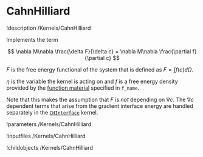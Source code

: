 
# CahnHilliard
!description /Kernels/CahnHilliard

Implements the term

$$
\nabla M\nabla \frac{\delta F}{\delta c} = \nabla M\nabla \frac{\partial f}{\partial c}
$$

$F$ is the free energy functional of the system that is defined as $F=\int f(c) d\Omega$.

$\eta$ is the variable the kernel is acting on and $f$ is a free energy density
provided by the [function material](../../introduction/FunctionMaterials) specified in `f_name`.

Note that this makes the assumption that $F$ is _not_ depending on $\nabla c$. The $\nabla c$ dependent terms
that arise from the gradient interface energy are handled separately in the [`CHInterface`](/CHInterface.md) kernel.

!parameters /Kernels/CahnHilliard

!inputfiles /Kernels/CahnHilliard

!childobjects /Kernels/CahnHilliard
